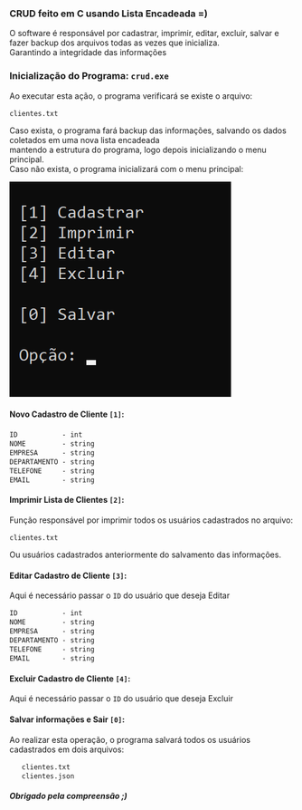 ### CRUD feito em C usando Lista Encadeada =)

O software é responsável por cadastrar, imprimir, editar, excluir, salvar e fazer backup dos arquivos todas as vezes que inicializa.<br/>Garantindo a integridade das informações


### Inicialização do Programa: ```crud.exe```

Ao executar esta ação, o programa verificará se existe o arquivo:<br/>
```
clientes.txt
```
Caso exista, o programa fará backup das informações, salvando os dados coletados em uma nova lista encadeada<br/>mantendo a estrutura do programa, logo depois inicializando o menu principal.<br/>
Caso não exista, o programa inicializará com o menu principal:

<img src="./img1.png"/>

#### Novo Cadastro de Cliente ```[1]```:
```
ID           - int
NOME         - string
EMPRESA      - string
DEPARTAMENTO - string
TELEFONE     - string
EMAIL        - string
```
#### Imprimir Lista de Clientes ```[2]```:

Função responsável por imprimir todos os usuários cadastrados no arquivo: 
```
clientes.txt
```
Ou usuários cadastrados anteriormente do salvamento das informações.

#### Editar Cadastro de Cliente ```[3]```:

Aqui é necessário passar o ```ID``` do usuário que deseja Editar
```
ID           - int
NOME         - string
EMPRESA      - string
DEPARTAMENTO - string
TELEFONE     - string
EMAIL        - string
```
#### Excluir Cadastro de Cliente ```[4]```:

Aqui é necessário passar o ```ID``` do usuário que deseja Excluir


#### Salvar informações e Sair  ```[0]```:


Ao realizar esta operação, o programa salvará todos os usuários cadastrados em dois arquivos:
```
   clientes.txt
   clientes.json
```

##### Obrigado pela compreensão ;)
